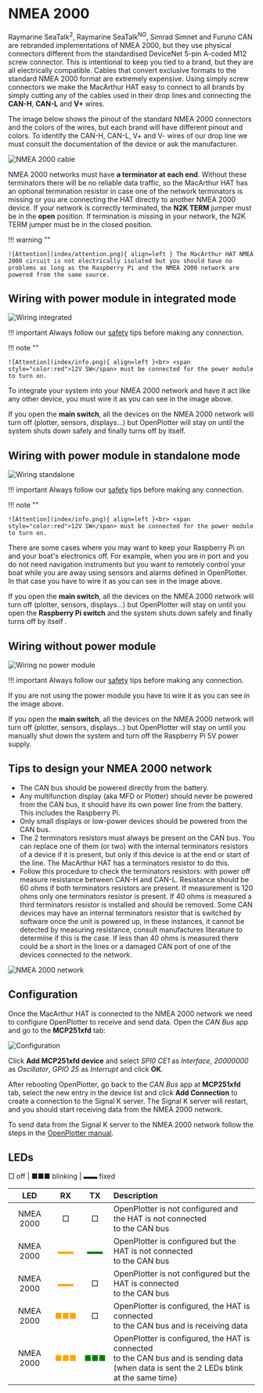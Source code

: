 # NMEA 2000

Raymarine SeaTalk<sup>2</sup>, Raymarine SeaTalk<sup>NG</sup>, Simrad Simnet and Furuno CAN are rebranded implementations of NMEA 2000, but they use physical connectors different from the standardised DeviceNet 5-pin A-coded M12 screw connector. This is intentional to keep you tied to a brand, but they are all electrically compatible. Cables that convert exclusive formats to the standard NMEA 2000 format are extremely expensive. Using simply screw connectors we make the MacArthur HAT easy to connect to all brands by simply cutting any of the cables used in their drop lines and connecting the **CAN-H**, **CAN-L** and **V+** wires.

The image below shows the pinout of the standard NMEA 2000 connectors and the colors of the wires, but each brand will have different pinout and colors. To identify the CAN-H, CAN-L, V+ and V- wires of our drop line we must consult the documentation of the device or ask the manufacturer.

![NMEA 2000 cable](nmea2000/cable.jpg)

NMEA 2000 networks must have **a terminator at each end**. Without these terminators there will be no reliable data traffic, so the MacArthur HAT has an optional termination resistor in case one of the network terminators is missing or you are connecting the HAT directly to another NMEA 2000 device. If your network is correctly terminated, the **N2K TERM** jumper must be in the **open** position. If termination is missing in your network, the N2K TERM jumper must be in the closed position.

!!! warning ""

    ![Attention](index/attention.png){ align=left } The MacArthur HAT NMEA 2000 circuit is not electrically isolated but you should have no problems as long as the Raspberry Pi and the NMEA 2000 network are powered from the same source.

## Wiring with power module in integrated mode

![Wiring integrated](nmea2000/n2k-dcdc.png)

!!! important
    Always follow our [safety](index.md#safety) tips before making any connection.

!!! note ""

    ![Attention](index/info.png){ align=left }<br> <span style="color:red">12V SW</span> must be connected for the power module to turn on.

To integrate your system into your NMEA 2000 network and have it act like any other device, you must wire it as you can see in the image above.

If you open the **main switch**, all the devices on the NMEA 2000 network will turn off (plotter, sensors, displays...) but OpenPlotter will stay on until the system shuts down safely and finally turns off by itself.

## Wiring with power module in standalone mode

![Wiring standalone](nmea2000/n2k-dcdc-ind.png)

!!! important
    Always follow our [safety](index.md#safety) tips before making any connection.

!!! note ""

    ![Attention](index/info.png){ align=left }<br> <span style="color:red">12V SW</span> must be connected for the power module to turn on.

There are some cases where you may want to keep your Raspberry Pi on and your boat's electronics off. For example, when you are in port and you do not need navigation instruments but you want to remotely control your boat while you are away using sensors and alarms defined in OpenPlotter. In that case you have to wire it as you can see in the image above.

If you open the **main switch**, all the devices on the NMEA 2000 network will turn off (plotter, sensors, displays...) but OpenPlotter will stay on until you open the **Raspberry Pi switch** and the system shuts down safely and finally turns off by itself .

## Wiring without power module

![Wiring no power module](nmea2000/n2k-no-dcdc.png)

!!! important
    Always follow our [safety](index.md#safety) tips before making any connection.
    
If you are not using the power module you have to wire it as you can see in the image above.

If you open the **main switch**, all the devices on the NMEA 2000 network will turn off (plotter, sensors, displays...) but OpenPlotter will stay on until you manually shut down the system and turn off the Raspberry Pi 5V power supply.

## Tips to design your NMEA 2000 network

* The CAN bus should be powered directly from the battery.
* Any multifunction display (aka MFD or Plotter) should never be powered from the CAN bus, it should have its own power line from the battery. This includes the Raspberry Pi.
* Only small displays or low-power devices should be powered from the CAN bus.
* The 2 terminators resistors must always be present on the CAN bus. You can replace one of them (or two) with the internal terminators resistors of a device if it is present, but only if this device is at the end or start of the line. The MacArthur HAT has a terminators resistor to do this.
* Follow this procedure to check the terminators resistors: with power off measure resistance between CAN-H and CAN-L. Resistance should be 60 ohms if both terminators resistors are present. If measurement is 120 ohms only one terminators resistor is present. If 40 ohms is measured a third terminators resistor is installed and should be removed. Some CAN devices may have an internal terminators resistor that is switched by software once the unit is powered up, in these instances, it cannot be detected by measuring resistance, consult manufactures literature to determine if this is the case. If less than 40 ohms is measured there could be a short in the lines or a damaged CAN port of one of the devices connected to the network.

![NMEA 2000 network](nmea2000/NMEA2000.jpg)

## Configuration

Once the MacArthur HAT is connected to the NMEA 2000 network we need to configure OpenPlotter to receive and send data. Open the *CAN Bus* app and go to the **MCP251xfd** tab:

![Configuration](nmea2000/can.png)

Click **Add MCP251xfd device** and select *SPI0 CE1* as *Interface*, *20000000* as *Oscillator*, *GPIO 25* as *Interrupt* and click **OK**.

After rebooting OpenPlotter, go back to the *CAN Bus* app at **MCP251xfd** tab, select the new entry in the device list and click **Add Connection** to create a connection to the Signal K server. The Signal K server will restart, and you should start receiving data from the NMEA 2000 network.

To send data from the Signal K server to the NMEA 2000 network follow the steps in the [OpenPlotter manual](https://openplotter.readthedocs.io/en/3.x.x/can/output.html).

## LEDs

□ off | ■■■ blinking |  ▬▬ fixed

|LED|RX|TX|Description|
|:--:|:--:|:--:|:---|
| NMEA 2000 | □ | □ |OpenPlotter is not configured and the HAT is not connected<br>to the CAN bus|
| NMEA 2000 |<span style="color:orange">▬▬</span>|<span style="color:green">▬▬</span>|OpenPlotter is configured but the HAT is not connected<br>to the CAN bus|
| NMEA 2000 |<span style="color:orange">▬▬</span>| □ |OpenPlotter is not configured but the HAT is connected<br>to the CAN bus|
| NMEA 2000 | <span style="color:orange">■■■</span> | □ |OpenPlotter is configured, the HAT is connected<br>to the CAN bus and is receiving data|
| NMEA 2000 |<span style="color:orange">■■■</span>|<span style="color:green">■■■</span>|OpenPlotter is configured, the HAT is connected<br>to the CAN bus and is sending data<br>(when data is sent the 2 LEDs blink at the same time)|   